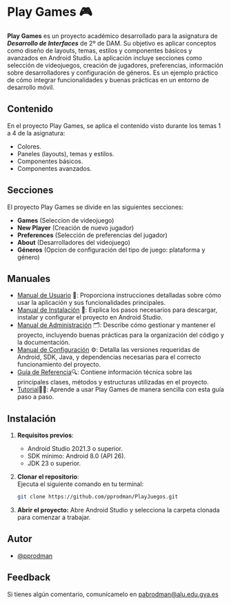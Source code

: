 
# Play Games 🎮

**Play Games** es un proyecto académico desarrollado para la asignatura de ***Desarrollo de Interfaces*** de 2º de DAM. Su objetivo es aplicar conceptos como diseño de layouts, temas, estilos y componentes básicos y avanzados en Android Studio. La aplicación incluye secciones como selección de videojuegos, creación de jugadores, preferencias, información sobre desarrolladores y configuración de géneros. Es un ejemplo práctico de cómo integrar funcionalidades y buenas prácticas en un entorno de desarrollo móvil.

## Contenido
En el proyecto Play Games, se aplica el contenido visto durante los temas 1 a 4 de la asignatura:
- Colores.
- Paneles (layouts), temas y estilos.
- Componentes básicos.
- Componentes avanzados.

## Secciones
El proyecto Play Games se divide en las siguientes secciones:

- **Games** (Seleccion de videojuego)
- **New Player** (Creación de nuevo jugador)
- **Preferences** (Selección de preferencias del jugador)
- **About** (Desarrolladores del videojuego)
- **Géneros** (Opcion de configuración del tipo de juego: plataforma y género)

 ## Manuales
- [Manual de Usuario](./MANUAL_USUARIO.md) 📖: Proporciona instrucciones detalladas sobre cómo usar la aplicación y sus funcionalidades principales.
- [Manual de Instalación](./MANUAL_INSTALACION.md) 💾: Explica los pasos necesarios para descargar, instalar y configurar el proyecto en Android Studio.
- [Manual de Administración](./MANUAL_ADMINISTRACION.md) 🗂️: Describe cómo gestionar y mantener el proyecto, incluyendo buenas prácticas para la organización del código y la documentación.
- [Manual de Configuración](./MANUAL_CONFIGURACION.md) ⚙️: Detalla las versiones requeridas de Android, SDK, Java, y dependencias necesarias para el correcto funcionamiento del proyecto.
- [Guía de Referencia](./GUIA_DE_REFERENCIA.md)🔍: Contiene información técnica sobre las principales clases, métodos y estructuras utilizadas en el proyecto.
- [Tutorial](./TUTORIAL.md)🧑‍🏫: Aprende a usar Play Games de manera sencilla con esta guía paso a paso.

## Instalación
1. **Requisitos previos**:  
   - Android Studio 2021.3 o superior.  
   - SDK mínimo: Android 8.0 (API 26).  
   - JDK 23 o superior.  

2. **Clonar el repositorio**:  
   Ejecuta el siguiente comando en tu terminal:  
   ```bash
   git clone https://github.com/pprodman/PlayJuegos.git
   ```

3. **Abrir el proyecto:**
Abre Android Studio y selecciona la carpeta clonada para comenzar a trabajar.

## Autor
- [@pprodman](https://www.github.com/pprodman)

## Feedback

Si tienes algún comentario, comunícamelo en pabrodman@alu.edu.gva.es
